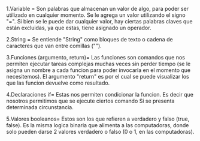 1.Variable = Son palabras que almacenan un valor de algo, para poder ser utilizado en cualquier momento. Se le agrega un valor utilizando el signo "=". Si bien se le puede dar cualquier valor, hay ciertas palabras claves que están excluidas, ya que estas, tiene asignado un operador.

2.String = Se entiende "String" como bloques de texto o cadena de caracteres que van entre comillas ("").

3.Funciones (argumento, return)= Las funciones son comandos que nos permiten ejecutar tareas complejas muchas veces sin perder tiempo (se le asigna un nombre a cada funcion para poder invocarla en el momento que necesitemos).
El argumento "return" es por el cual se puede visualizar los que las funcion devuelve como resultado.

4.Declaraciones if= Estas nos permiten condicionar la funcion. Es decir que nosotros permitimos que se ejecute ciertos comando Si se presenta determinada circunstancia.

5.Valores booleanos= Estos son los que refieren a verdadero y falso (true, false). Es la misma logica binaria que alimenta a las computadoras, donde solo pueden darse 2 valores verdadero o falso (0 o 1, en las computadoras).